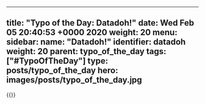 
---
title: "Typo of the Day: Datadoh!"
date: Wed Feb 05 20:40:53 +0000 2020
weight: 20
menu:
  sidebar:
    name: "Datadoh!"
    identifier: datadoh
    weight: 20
    parent: typo_of_the_day
tags: ["#TypoOfTheDay"]
type: posts/typo_of_the_day
hero: images/posts/typo_of_the_day.jpg
---


{{<tweet user="mariatta" id="1225157368180174848">}}

